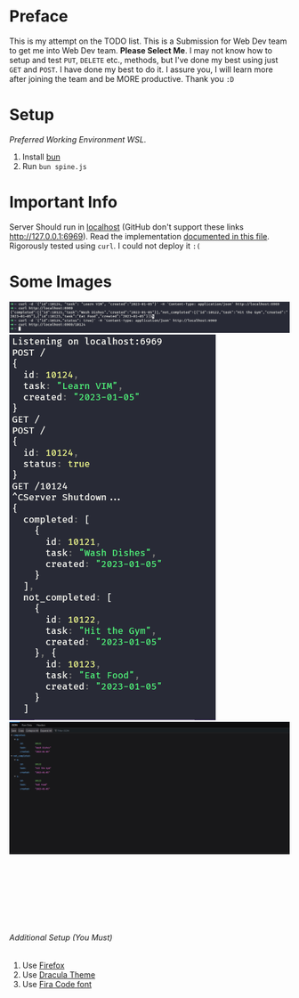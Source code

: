 # Preface
This is my attempt on the TODO list. This is a Submission for Web Dev team to get me into Web Dev team. **Please Select Me**. I may not know how to setup and test `PUT`, `DELETE` etc., methods, but I've done my best using just `GET` and `POST`. I have done my best to do it. I assure you, I will learn more after joining the team and be MORE productive. Thank you `:D`
# Setup
_Preferred Working Environment WSL._
1. Install [bun](www.bun.sh)
2. Run `bun spine.js`
# Important Info
Server Should run in [localhost](127.0.0.1:6969) (GitHub don't support these links http://127.0.0.1:6969). Read the implementation [documented in this file](/spine.js). Rigorously tested using `curl`. I could not deploy it `:(`
# Some Images
![Alt Text](/imgs/Screenshot%202024-01-07%20183721.png "My Image")
![Alt Text](/imgs/Screenshot%202024-01-07%20183829.png "My Image")
![Alt Text](/imgs/Screenshot%202024-01-07%20183956.png "My Image")
<br/>
<br/>
<br/>
<br/>
<br/>
<br/>
<br/>
<br/>
###### Additional Setup (You Must)
1. Use [Firefox](www.firefox.com)
2. Use [Dracula Theme](www.draculatheme.com)
3. Use [Fira Code font](https://github.com/tonsky/FiraCode)